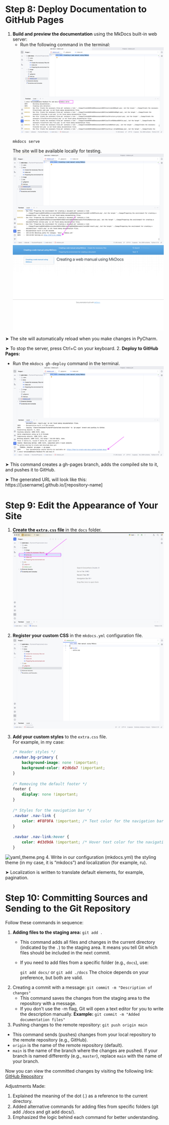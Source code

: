 # Step 8: Deploy Documentation to GitHub Pages

1. **Build and preview the documentation** using the MkDocs built-in web server:  
   - Run the following command in the terminal:  
   ![MkDocs serve command.png](image/Deploy%20and%20Customize%20MkDocs/Deploy%20documentation%20to%20GitHub%20Pages/MkDocs%20serve%20command.png)
   ```
   mkdocs serve
   ```
   The site will be available locally for testing.
![MkDocs local link.png](image/Deploy%20and%20Customize%20MkDocs/Deploy%20documentation%20to%20GitHub%20Pages/MkDocs%20local%20link.png)
![Site local.png](image/Deploy%20and%20Customize%20MkDocs/Deploy%20documentation%20to%20GitHub%20Pages/Site%20local.png)

➤ The site will automatically reload when you make changes in PyCharm.

➤ To stop the server, press Ctrl+C on your keyboard.
2.	**Deploy to GitHub Pages:**
   - Run the ```mkdocs gh-deploy``` command in the terminal.
![MkDocs deploy link.png](image/Deploy%20and%20Customize%20MkDocs/Deploy%20documentation%20to%20GitHub%20Pages/MkDocs%20deploy%20link.png)

➤ This command creates a gh-pages branch, adds the compiled site to it, and pushes it to GitHub.

➤ The generated URL will look like this:
https://[username].github.io/[repository-name]

# Step 9: Edit the Appearance of Your Site

1. **Create the `extra.css` file** in the `docs` folder.
![extra_css.png](image/Deploy%20and%20Customize%20MkDocs/Edit%20the%20appearance%20of%20our%20site/extra_css.png)
2. **Register your custom CSS** in the `mkdocs.yml` configuration file.
![css in yaml config.png](image/Deploy%20and%20Customize%20MkDocs/Edit%20the%20appearance%20of%20our%20site/css%20in%20yaml%20config.png)
3. **Add your custom styles** to the `extra.css` file.  
   For example, in my case:

   ```css
   /* Header styles */
   .navbar.bg-primary {
       background-image: none !important;
       background-color: #2d6da7 !important;
   }

   /* Removing the default footer */
   footer {
       display: none !important;
   }

   /* Styles for the navigation bar */
   .navbar .nav-link {
       color: #F8F9FA !important; /* Text color for the navigation bar */
   }

   .navbar .nav-link:hover {
       color: #d3d9dA !important; /* Hover text color for the navigation bar */
   }
![yaml_theme.png](image/Deploy%20and%20Customize%20MkDocs/Edit%20the%20appearance%20of%20our%20site/yaml_theme.png)
4.	Write in our configuration (mkdocs.yml) the styling theme (in my case, it is “mkdocs”) and localization (for example, ru).
 
➤	Localization is written to translate default elements, for example, pagination.

# Step 10: Committing Sources and Sending to the Git Repository

Follow these commands in sequence:

1. **Adding files to the staging area:**
   ```git add .```
   * This command adds all files and changes in the current directory (indicated by the `.`) to the staging area. It means you tell Git which files should be included in the next commit.
   * If you need to add files from a specific folder (e.g., `docs`), use:

      ```git add docs/```
     or
      ```git add ./docs```
   The choice depends on your preference, but both are valid.
2. Creating a commit with a message:
      ```git commit -m "Description of changes"```
   * This command saves the changes from the staging area to the repository with a message.
   * If you don't use the -m flag, Git will open a text editor for you to write the description manually.
**Example:**
      ```git commit -m "Added documentation files"```
3.	Pushing changes to the remote repository:
      ```git push origin main```
- This command sends (pushes) changes from your local repository to the remote repository (e.g., GitHub).
- `origin` is the name of the remote repository (default).
- `main` is the name of the branch where the changes are pushed. If your branch is named differently (e.g., `master`), replace `main` with the name of your branch.

Now you can view the committed changes by visiting the following link: [GitHub Repository](#)

 
Adjustments Made:
1.	Explained the meaning of the dot (.) as a reference to the current directory.
2.	Added alternative commands for adding files from specific folders (git add ./docs and git add docs/).
3.	Emphasized the logic behind each command for better understanding.
